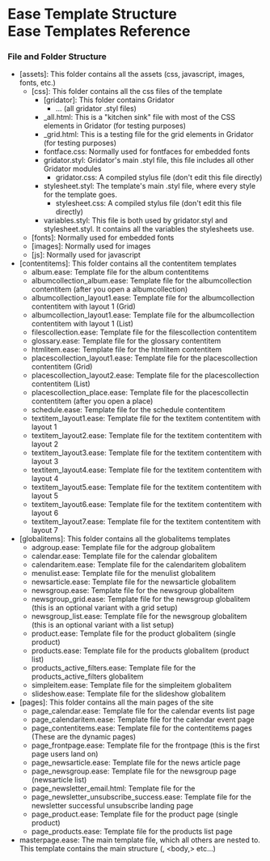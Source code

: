 # Ease Template Structure<br>Ease Templates Reference

### File and Folder Structure
* [assets]: This folder contains all the assets (css, javascript, images, fonts, etc.)
  * [css]: This folder contains all the css files of the template
    * [gridator]: This folder contains Gridator
      * ... (all gridator .styl files)
    * _all.html: This is a "kitchen sink" file with most of the CSS elements in Gridator (for testing purposes)
    * _grid.html: This is a testing file for the grid elements in Gridator (for testing purposes)
    * fontface.css: Normally used for fontfaces for embedded fonts
    * gridator.styl: Gridator's main .styl file, this file includes all other Gridator modules
      * gridator.css: A compiled stylus file (don't edit this file directly)
    * stylesheet.styl: The template's main .styl file, where every style for the template goes.
      * stylesheet.css: A compiled stylus file (don't edit this file directly)
    * variables.styl: This file is both used by gridator.styl and stylesheet.styl. It contains all the variables the stylesheets use.
  * [fonts]: Normally used for embedded fonts
  * [images]: Normally used for images
  * [js]: Normally used for javascript
* [contentitems]: This folder contains all the contentitem templates 
  * album.ease: Template file for the album contentitems
  * albumcollection_album.ease: Template file for the albumcollection contentitem (after you open a albumcollection)
  * albumcollection_layout1.ease: Template file for the albumcollection contentitem with layout 1 (Grid)
  * albumcollection_layout1.ease: Template file for the albumcollection contentitem with layout 1 (List)
  * filescollection.ease: Template file for the filescollection contentitem
  * glossary.ease: Template file for the glossary contentitem
  * htmlitem.ease: Template file for the htmlitem contentitem
  * placescollection_layout1.ease: Template file for the placescollection contentitem (Grid)
  * placescollection_layout2.ease: Template file for the placescollection contentitem (List)
  * placescollection_place.ease: Template file for the placescollectin contentitem (after you open a place)
  * schedule.ease: Template file for the schedule contentitem
  * textitem_layout1.ease: Template file for the textitem contentitem with layout 1
  * textitem_layout2.ease: Template file for the textitem contentitem with layout 2
  * textitem_layout3.ease: Template file for the textitem contentitem with layout 3
  * textitem_layout4.ease: Template file for the textitem contentitem with layout 4
  * textitem_layout5.ease: Template file for the textitem contentitem with layout 5
  * textitem_layout6.ease: Template file for the textitem contentitem with layout 6
  * textitem_layout7.ease: Template file for the textitem contentitem with layout 7
* [globalitems]: This folder contains all the globalitems templates
  * adgroup.ease: Template file for the adgroup globalitem
  * calendar.ease: Template file for the calendar globalitem
  * calendaritem.ease: Template file for the calendaritem globalitem
  * menulist.ease: Template file for the menulist globalitem
  * newsarticle.ease: Template file for the newsarticle globalitem
  * newsgroup.ease: Template file for the newsgroup globalitem
  * newsgroup_grid.ease: Template file for the newsgroup globalitem (this is an optional variant with a grid setup)
  * newsgroup_list.ease: Template file for the newsgroup globalitem (this is an optional variant with a list setup)
  * product.ease: Template file for the product globalitem (single product)
  * products.ease: Template file for the products globalitem (product list)
  * products_active_filters.ease: Template file for the products_active_filters globalitem
  * simpleitem.ease: Template file for the simpleitem globalitem
  * slideshow.ease: Template file for the slideshow globalitem
* [pages]: This folder contains all the main pages of the site
  * page_calendar.ease: Template file for the calendar events list page
  * page_calendaritem.ease: Template file for the calendar event page
  * page_contentitems.ease: Template file for the contentitems pages (These are the dynamic pages)
  * page_frontpage.ease: Template file for the frontpage (this is the first page users land on)
  * page_newsarticle.ease: Template file for the news article page
  * page_newsgroup.ease: Template file for the newsgroup page (newsarticle list)
  * page_newsletter_email.html: Template file for the 
  * page_newsletter_unsubscribe_success.ease: Template file for the newsletter successful unsubscribe landing page 
  * page_product.ease: Template file for the product page (single product)
  * page_products.ease: Template file for the products list page
* masterpage.ease: The main template file, which all others are nested to. This template contains the main structure (<head>, <body,> etc...)
